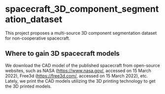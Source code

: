 # spacecraft_3D_component_segmentation_dataset
This project proposes a multi-source 3D component segmentation dataset for non-cooperative spacecraft.
## Where to gain 3D spacecraft models
 We download the CAD model of the published spacecraft from open-source websites, such as NASA (https://www.nasa.gov/, accessed on 15 March 2022), Free3d (https://free3d.com/, accessed on 15 March 2022), etc. Lately, we print the CAD models utilizing the 3D printing technology to get the 3D printed models.
